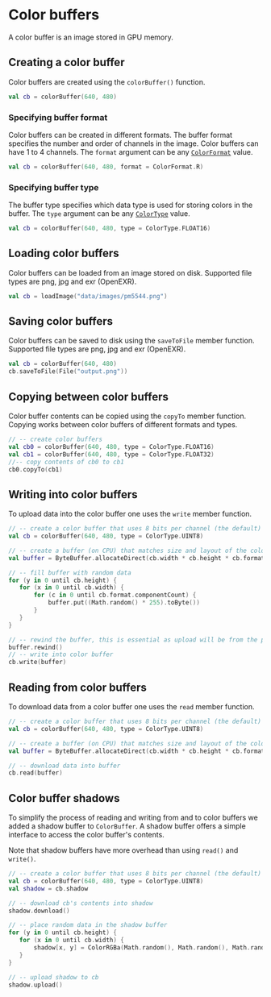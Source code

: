  
 # Color buffers 
 
 A color buffer is an image stored in GPU memory. 
 
 ## Creating a color buffer 
 
 Color buffers are created using the `colorBuffer()` function.  
 
 ```kotlin
val cb = colorBuffer(640, 480)
``` 
 
 ### Specifying buffer format 
 
 Color buffers can be created in different formats. The buffer format specifies the number and order of channels in the image. Color buffers can have 1 to 4 channels.
        The `format` argument can be any [`ColorFormat`](https://api.openrndr.org/org.openrndr.draw/-color-format/index.html) value.   
 
 ```kotlin
val cb = colorBuffer(640, 480, format = ColorFormat.R)
``` 
 
 ### Specifying buffer type 
 
 The buffer type specifies which data type is used for storing colors in the buffer. The `type` argument can be any [`ColorType`](https://api.openrndr.org/org.openrndr.draw/-color-type/index.html) value. 
 
 ```kotlin
val cb = colorBuffer(640, 480, type = ColorType.FLOAT16)
``` 
 
 ## Loading color buffers 
 
 Color buffers can be loaded from an image stored on disk. Supported file types are png, jpg
        and exr (OpenEXR). 
 
 ```kotlin
val cb = loadImage("data/images/pm5544.png")
``` 
 
 ## Saving color buffers 
 
 Color buffers can be saved to disk using the `saveToFile` member function. Supported file types are png, jpg
        and exr (OpenEXR).  
 
 ```kotlin
val cb = colorBuffer(640, 480)
cb.saveToFile(File("output.png"))
``` 
 
 ## Copying between color buffers 
 
 Color buffer contents can be copied using the `copyTo` member function. Copying works between color buffers of different formats and types. 
 
 ```kotlin
// -- create color buffers
val cb0 = colorBuffer(640, 480, type = ColorType.FLOAT16)
val cb1 = colorBuffer(640, 480, type = ColorType.FLOAT32)
//-- copy contents of cb0 to cb1
cb0.copyTo(cb1)
``` 
 
 ## Writing into color buffers  
 
 To upload data into the color buffer one uses the `write` member function. 
 
 ```kotlin
// -- create a color buffer that uses 8 bits per channel (the default)
val cb = colorBuffer(640, 480, type = ColorType.UINT8)

// -- create a buffer (on CPU) that matches size and layout of the color buffer
val buffer = ByteBuffer.allocateDirect(cb.width * cb.height * cb.format.componentCount * cb.type.componentSize)

// -- fill buffer with random data
for (y in 0 until cb.height) {
    for (x in 0 until cb.width) {
        for (c in 0 until cb.format.componentCount) {
            buffer.put((Math.random() * 255).toByte())
        }
    }
}

// -- rewind the buffer, this is essential as upload will be from the position we left the buffer at
buffer.rewind()
// -- write into color buffer
cb.write(buffer)
``` 
 
 ## Reading from color buffers  
 
 To download data from a color buffer one uses the `read` member function. 
 
 ```kotlin
// -- create a color buffer that uses 8 bits per channel (the default)
val cb = colorBuffer(640, 480, type = ColorType.UINT8)

// -- create a buffer (on CPU) that matches size and layout of the color buffer
val buffer = ByteBuffer.allocateDirect(cb.width * cb.height * cb.format.componentCount * cb.type.componentSize)

// -- download data into buffer
cb.read(buffer)
``` 
 
 ## Color buffer shadows 
 
 To simplify the process of reading and writing from and to color buffers we added a shadow buffer to
`ColorBuffer`. A shadow buffer offers a simple interface to access the color buffer's contents.

Note that shadow buffers have more overhead than using `read()` and `write()`. 
 
 ```kotlin
// -- create a color buffer that uses 8 bits per channel (the default)
val cb = colorBuffer(640, 480, type = ColorType.UINT8)
val shadow = cb.shadow

// -- download cb's contents into shadow
shadow.download()

// -- place random data in the shadow buffer
for (y in 0 until cb.height) {
    for (x in 0 until cb.width) {
        shadow[x, y] = ColorRGBa(Math.random(), Math.random(), Math.random())
    }
}

// -- upload shadow to cb
shadow.upload()
``` 
